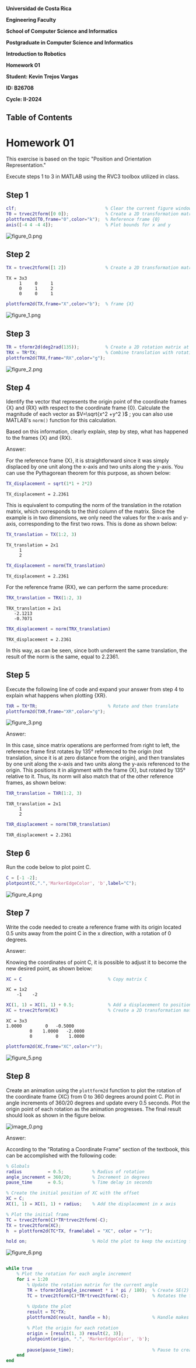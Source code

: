 

**Universidad de Costa Rica**


**Engineering Faculty**


**School of Computer Science and Informatics**


**Postgraduate in Computer Science and Informatics**


**Introduction to Robotics**


**Homework 01**


**Student: Kevin Trejos Vargas**


**ID: B26708**


**Cycle: II\-2024**

<a name="beginToc"></a>

## Table of Contents
<a name="endToc"></a>

# Homework 01

This exercise is based on the topic "Position and Orientation Representation."


Execute steps 1 to 3 in MATLAB using the RVC3 toolbox utilized in class.

## **Step 1**
```matlab
clf;                                  % Clear the current figure window
T0 = trvec2tform([0 0]);              % Create a 2D transformation matrix at (0, 0)
plottform2d(T0,frame="0",color="k");  % Reference frame {0}
axis([-4 4 -4 4]);                    % Plot bounds for x and y
```

![figure_0.png](Homework01-Position_and_Orientation_2D_media/figure_0.png)

## **Step 2**
```matlab
TX = trvec2tform([1 2])               % Create a 2D transformation matrix at (1, 2)
```

```matlabTextOutput
TX = 3x3    
     1     0     1
     0     1     2
     0     0     1

```

```matlab
plottform2d(TX,frame="X",color="b");  % frame {X}
```

![figure_1.png](Homework01-Position_and_Orientation_2D_media/figure_1.png)

## **Step 3**
```matlab
TR = tformr2d(deg2rad(135));          % Create a 2D rotation matrix at 135°
TRX = TR*TX;                          % Combine translation with rotation matrices, first translates and then rotates around the origin
plottform2d(TRX,frame="RX",color="g");
```

![figure_2.png](Homework01-Position_and_Orientation_2D_media/figure_2.png)

## **Step 4**

Identify the vector that represents the origin point of the coordinate frames {X} and {RX} with respect to the coordinate frame {0}. Calculate the magnitude of each vector as $V=\sqrt{x^2 +y^2 }$ ; you can also use MATLAB's `norm()` function for this calculation.


Based on this information, clearly explain, step by step, what has happened to the frames {X} and {RX}.


Answer:


For the reference frame {X}, it is straightforward since it was simply displaced by one unit along the x\-axis and two units along the y\-axis. You can use the Pythagorean theorem for this purpose, as shown below:

```matlab
TX_displacement = sqrt(1*1 + 2*2)
```

```matlabTextOutput
TX_displacement = 2.2361
```

This is equivalent to computing the norm of the translation in the rotation matrix, which corresponds to the third column of the matrix. Since the example is in two dimensions, we only need the values for the x\-axis and y\-axis, corresponding to the first two rows. This is done as shown below:

```matlab
TX_translation = TX(1:2, 3)
```

```matlabTextOutput
TX_translation = 2x1    
     1
     2

```

```matlab
TX_displacement = norm(TX_translation)
```

```matlabTextOutput
TX_displacement = 2.2361
```

For the reference frame {RX}, we can perform the same procedure:

```matlab
TRX_translation = TRX(1:2, 3)
```

```matlabTextOutput
TRX_translation = 2x1    
   -2.1213
   -0.7071

```

```matlab
TRX_displacement = norm(TRX_translation)
```

```matlabTextOutput
TRX_displacement = 2.2361
```

In this way, as can be seen, since both underwent the same translation, the result of the norm is the same, equal to 2.2361.

##  **Step 5** 

Execute the following line of code and expand your answer from step 4 to explain what happens when plotting {XR}.

```matlab
TXR = TX*TR;                           % Rotate and then translate
plottform2d(TXR,frame="XR",color="g");
```

![figure_3.png](Homework01-Position_and_Orientation_2D_media/figure_3.png)

Answer:


In this case, since matrix operations are performed from right to left, the reference frame first rotates by 135° referenced to the origin (not translation, since it is at zero distance from the origin), and then translates by one unit along the x\-axis and two units along the y\-axis referenced to the origin. This positions it in alignment with the frame {X}, but rotated by 135° relative to it. Thus, its norm will also match that of the other reference frames, as shown below:

```matlab
TXR_translation = TXR(1:2, 3)
```

```matlabTextOutput
TXR_translation = 2x1    
     1
     2

```

```matlab
TXR_displacement = norm(TXR_translation)
```

```matlabTextOutput
TXR_displacement = 2.2361
```

## **Step 6** 

Run the code below to plot point C.

```matlab
C = [-1 -2];
plotpoint(C,".",'MarkerEdgeColor', 'b',label="C");
```

![figure_4.png](Homework01-Position_and_Orientation_2D_media/figure_4.png)

##  **Step 7** 

Write the code needed to create a reference frame with its origin located 0.5 units away from the point C in the x direction, with a rotation of 0 degrees.


Answer:


Knowing the coordinates of point C, it is possible to adjust it to become the new desired point, as shown below:

```matlab
XC = C                                 % Copy matrix C
```

```matlabTextOutput
XC = 1x2    
    -1    -2

```

```matlab
XC(1, 1) = XC(1, 1) + 0.5;             % Add a displacement to position (1,1)
XC = trvec2tform(XC)                   % Create a 2D transformation matrix at XC
```

```matlabTextOutput
XC = 3x3    
1.0000         0   -0.5000
         0    1.0000   -2.0000
         0         0    1.0000

```

```matlab
plottform2d(XC,frame="XC",color="r");
```

![figure_5.png](Homework01-Position_and_Orientation_2D_media/figure_5.png)

##  **Step 8** 

Create an animation using the `plottform2d` function to plot the rotation of the coordinate frame {XC} from 0 to 360 degrees around point C. Plot in angle increments of 360/20 degrees and update every 0.5 seconds. Plot the origin point of each rotation as the animation progresses. The final result should look as shown in the figure below.


![image_0.png](Homework01-Position_and_Orientation_2D_media/image_0.png)


Answer:


According to the "Rotating a Coordinate Frame" section of the textbook, this can be accomplished with the following code:

```matlab
% Globals
radius          = 0.5;           % Radius of rotation
angle_increment = 360/20;        % Increment in degrees
pause_time      = 0.5;           % Time delay in seconds

% Create the initial position of XC with the offset
XC = C;                                  
XC(1, 1) = XC(1, 1) + radius;    % Add the displacement in x axis

% Plot the initial frame
TC = trvec2tform(C)*TR*trvec2tform(-C);
TX = trvec2tform(XC);
h  = plottform2d(TC*TX, framelabel = "XC", color = "r");

hold on;                         % Hold the plot to keep the existing frames
```

![figure_6.png](Homework01-Position_and_Orientation_2D_media/figure_6.png)

```matlab

while true
    % Plot the rotation for each angle increment
    for i = 1:20
        % Update the rotation matrix for the current angle
        TR = tformr2d(angle_increment * i * pi / 180);  % Create SE(2) matrix out of current rotation
        TC = trvec2tform(C)*TR*trvec2tform(-C);         % Rotates the frame around C
        
        % Update the plot
        result = TC*TX;
        plottform2d(result, handle = h);                % Handle makes the plot animation work

        % Plot the origin for each rotation
        origin = [result(1, 3) result(2, 3)];
        plotpoint(origin, ".", 'MarkerEdgeColor', 'b');
        
        pause(pause_time);                              % Pause to create the animation effect
    end
end
```
